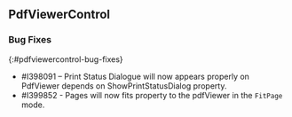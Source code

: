 ## PdfViewerControl

### Bug Fixes
{:#pdfviewercontrol-bug-fixes}
* \#I398091 – Print Status Dialogue will now appears properly on PdfViewer depends on ShowPrintStatusDialog property.
* \#I399852 - Pages will now fits property to the pdfViewer in the `FitPage` mode.

